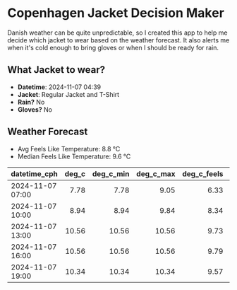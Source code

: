 
# Copenhagen Jacket Decision Maker

Danish weather can be quite unpredictable, so I created this app to help me decide which jacket to wear based on the weather forecast. 
It also alerts me when it's cold enough to bring gloves or when I should be ready for rain.

## What Jacket to wear?

- **Datetime**: 2024-11-07 04:39
- **Jacket**: Regular Jacket and T-Shirt
- **Rain?** No
- **Gloves?** No

## Weather Forecast
- Avg Feels Like Temperature: 8.8 °C
- Median Feels Like Temperature: 9.6 °C

| datetime_cph     |   deg_c |   deg_c_min |   deg_c_max |   deg_c_feels | weather   | wind   | rain   |
|:-----------------|--------:|------------:|------------:|--------------:|:----------|:-------|:-------|
| 2024-11-07 07:00 |    7.78 |        7.78 |        9.05 |          6.33 | Clouds    | Low    | None   |
| 2024-11-07 10:00 |    8.94 |        8.94 |        9.84 |          8.34 | Clouds    | Low    | None   |
| 2024-11-07 13:00 |   10.56 |       10.56 |       10.56 |          9.73 | Clouds    | Low    | None   |
| 2024-11-07 16:00 |   10.56 |       10.56 |       10.56 |          9.79 | Clouds    | Low    | None   |
| 2024-11-07 19:00 |   10.34 |       10.34 |       10.34 |          9.57 | Clouds    | Low    | None   |
        
